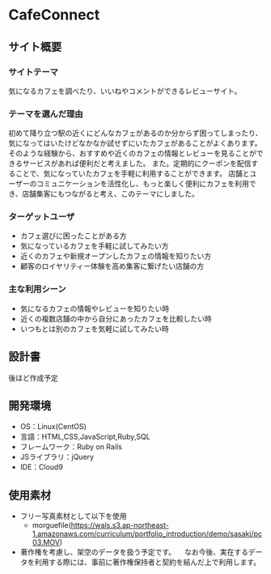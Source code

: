 # CafeConnect

## サイト概要
### サイトテーマ
気になるカフェを調べたり、いいねやコメントができるレビューサイト。
​
### テーマを選んだ理由
初めて降り立つ駅の近くにどんなカフェがあるのか分からず困ってしまったり、気になってはいたけどなかなか試せずにいたカフェがあることがよくあります。
そのような経験から、おすすめや近くのカフェの情報とレビューを見ることができるサービスがあれば便利だと考えました。
また。定期的にクーポンを配信することで、気になっていたカフェを手軽に利用することができます。
店舗とユーザーのコミュニケーションを活性化し、もっと楽しく便利にカフェを利用でき、店舗集客にもつながると考え、このテーマにしました。

### ターゲットユーザ
- カフェ選びに困ったことがある方
- 気になっているカフェを手軽に試してみたい方
- 近くのカフェや新規オープンしたカフェの情報を知りたい方
- 顧客のロイヤリティー体験を高め集客に繋げたい店舗の方
​
### 主な利用シーン
- 気になるカフェの情報やレビューを知りたい時
- 近くの複数店舗の中から自分にあったカフェを比較したい時
- いつもとは別のカフェを気軽に試してみたい時
​
## 設計書
後ほど作成予定
​
## 開発環境
- OS：Linux(CentOS)
- 言語：HTML,CSS,JavaScript,Ruby,SQL
- フレームワーク：Ruby on Rails
- JSライブラリ：jQuery
- IDE：Cloud9
​
## 使用素材
- フリー写真素材として以下を使用
  * morguefile(https://wals.s3.ap-northeast-1.amazonaws.com/curriculum/portfolio_introduction/demo/sasaki/pc03.MOV)
- 著作権を考慮し、架空のデータを扱う予定です。
　なお今後、実在するデータを利用する際には、事前に著作権保持者と契約を結んだ上で利用します。
